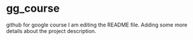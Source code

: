 # gg_course
github for google course
I am editing the README file. Adding some more details about the project description.
